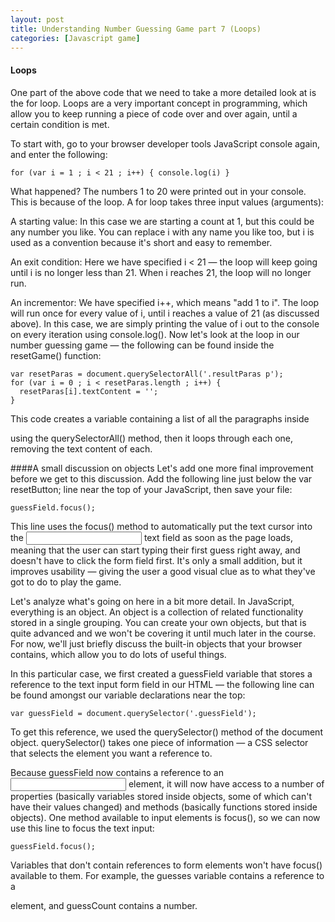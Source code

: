 ```yaml
---
layout: post
title: Understanding Number Guessing Game part 7 (Loops)
categories: [Javascript game]
---
```


#### Loops
One part of the above code that we need to take a more detailed look at is the for loop. Loops are a very important concept in programming, which allow you to keep running a piece of code over and over again, until a certain condition is met.

To start with, go to your browser developer tools JavaScript console again, and enter the following:

  	for (var i = 1 ; i < 21 ; i++) { console.log(i) }

What happened? The numbers 1 to 20 were printed out in your console. This is because of the loop. A for loop takes three input values (arguments):

A starting value: In this case we are starting a count at 1, but this could be any number you like. You can replace i with any name you like too, but i is used as a convention because it's short and easy to remember.

An exit condition: Here we have specified i < 21 — the loop will keep going until i is no longer less than 21. When i reaches 21, the loop will no longer run.

An incrementor: We have specified i++, which means "add 1 to i". The loop will run once for every value of i, until i reaches a value of 21 (as discussed above). In this case, we are simply printing the value of i out to the console on every iteration using console.log().
Now let's look at the loop in our number guessing game — the following can be found inside the resetGame() function:

	var resetParas = document.querySelectorAll('.resultParas p');
	for (var i = 0 ; i < resetParas.length ; i++) {
	  resetParas[i].textContent = '';
	}
This code creates a variable containing a list of all the paragraphs inside <div class="resultParas"> using the querySelectorAll() method, then it loops through each one, removing the text content of each.
	
####A small discussion on objects
Let's add one more final improvement before we get to this discussion. Add the following line just below the var resetButton; line near the top of your JavaScript, then save your file:
	
	guessField.focus();
	
This line uses the focus() method to automatically put the text cursor into the <input> text field as soon as the page loads, meaning that the user can start typing their first guess right away, and doesn't have to click the form field first. It's only a small addition, but it improves usability — giving the user a good visual clue as to what they've got to do to play the game.

Let's analyze what's going on here in a bit more detail. In JavaScript, everything is an object. An object is a collection of related functionality stored in a single grouping. You can create your own objects, but that is quite advanced and we won't be covering it until much later in the course. For now, we'll just briefly discuss the built-in objects that your browser contains, which allow you to do lots of useful things.

In this particular case, we first created a guessField variable that stores a reference to the text input form field in our HTML — the following line can be found amongst our variable declarations near the top:

	var guessField = document.querySelector('.guessField');
	
To get this reference, we used the querySelector() method of the document object. querySelector() takes one piece of information — a CSS selector that selects the element you want a reference to.

Because guessField now contains a reference to an <input> element, it will now have access to a number of properties (basically variables stored inside objects, some of which can't have their values changed) and methods (basically functions stored inside objects). One method available to input elements is focus(), so we can now use this line to focus the text input:

	guessField.focus();

Variables that don't contain references to form elements won't have focus() available to them. For example, the guesses variable contains a reference to a <p> element, and guessCount contains a number.
